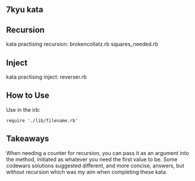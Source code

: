 ## 7kyu kata

## Recursion ##
kata practising recursion:
brokencollatz.rb
squares_needed.rb

## Inject ##
kata practising inject:
reverser.rb

## How to Use ##
Use in the irb:
```shell
require './lib/filename.rb'
```

## Takeaways ##
When needing a counter for recursion, you can pass it as an argument into the method, initiated as whatever you need the first value to be.
Some codewars solutions suggested different, and more concise, answers, but without recursion which was my aim when completing these kata.
